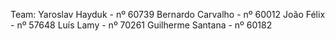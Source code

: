 Team:
Yaroslav Hayduk - nº 60739 
Bernardo Carvalho - nº 60012 
João Félix - nº 57648 
Luís Lamy - nº 70261 
Guilherme Santana - nº 60182
